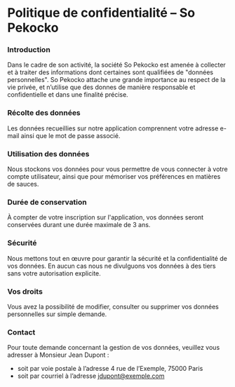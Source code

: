 # Politique de confidentialité – So Pekocko #


### Introduction ###

Dans le cadre de son activité, la société So Pekocko est amenée à collecter et à traiter des informations dont certaines sont qualifiées de "données personnelles". So Pekocko attache une grande importance au respect de la vie privée, et n’utilise que des donnes de manière responsable et confidentielle et dans une finalité précise.

### Récolte des données ###

Les données recueillies sur notre application comprennent votre adresse e-mail ainsi que le mot de passe associé.

### Utilisation des données ###

Nous stockons vos données pour vous permettre de vous connecter à votre compte utilisateur, ainsi que pour mémoriser vos préférences en matières de sauces.

### Durée de conservation ###

À compter de votre inscription sur l'application, vos données seront conservées durant une durée maximale de 3 ans.

### Sécurité ###

Nous mettons tout en œuvre pour garantir la sécurité et la confidentialité de vos données. En aucun cas nous ne divulguons vos données à des tiers sans votre autorisation explicite.

### Vos droits ###

Vous avez la possibilité de modifier, consulter ou supprimer vos données personnelles sur simple demande.

### Contact ###

Pour toute demande concernant la gestion de vos données, veuillez vous adresser à Monsieur Jean Dupont :
- soit par voie postale à l’adresse 4 rue de l’Exemple, 75000 Paris
- soit par courriel à l’adresse jdupont@exemple.com